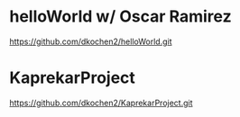 # helloWorld w/ Oscar Ramirez
https://github.com/dkochen2/helloWorld.git

# KaprekarProject
https://github.com/dkochen2/KaprekarProject.git
